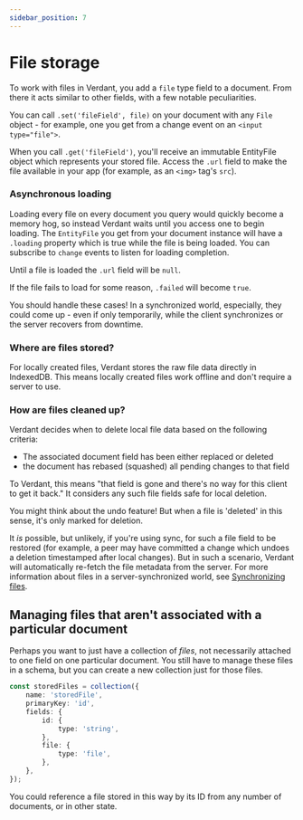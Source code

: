 ```yaml
---
sidebar_position: 7
---
```


# File storage

To work with files in Verdant, you add a `file` type field to a document. From there it acts similar to other fields, with a few notable peculiarities.

You can call `.set('fileField', file)` on your document with any `File` object - for example, one you get from a change event on an `<input type="file">`.

When you call `.get('fileField')`, you'll receive an immutable EntityFile object which represents your stored file. Access the `.url` field to make the file available in your app (for example, as an `<img>` tag's `src`).

### Asynchronous loading

Loading every file on every document you query would quickly become a memory hog, so instead Verdant waits until you access one to begin loading. The `EntityFile` you get from your document instance will have a `.loading` property which is true while the file is being loaded. You can subscribe to `change` events to listen for loading completion.

Until a file is loaded the `.url` field will be `null`.

If the file fails to load for some reason, `.failed` will become `true`.

You should handle these cases! In a synchronized world, especially, they could come up - even if only temporarily, while the client synchronizes or the server recovers from downtime.

### Where are files stored?

For locally created files, Verdant stores the raw file data directly in IndexedDB. This means locally created files work offline and don't require a server to use.

### How are files cleaned up?

Verdant decides when to delete local file data based on the following criteria:

- The associated document field has been either replaced or deleted
- the document has rebased (squashed) all pending changes to that field

To Verdant, this means "that field is gone and there's no way for this client to get it back." It considers any such file fields safe for local deletion.

You might think about the undo feature! But when a file is 'deleted' in this sense, it's only marked for deletion.

It _is_ possible, but unlikely, if you're using sync, for such a file field to be restored (for example, a peer may have committed a change which undoes a deletion timestamped after local changes). But in such a scenario, Verdant will automatically re-fetch the file metadata from the server. For more information about files in a server-synchronized world, see [Synchronizing files](../sync/files).

## Managing files that aren't associated with a particular document

Perhaps you want to just have a collection of _files_, not necessarily attached to one field on one particular document. You still have to manage these files in a schema, but you can create a new collection just for those files.

```ts
const storedFiles = collection({
	name: 'storedFile',
	primaryKey: 'id',
	fields: {
		id: {
			type: 'string',
		},
		file: {
			type: 'file',
		},
	},
});
```

You could reference a file stored in this way by its ID from any number of documents, or in other state.
